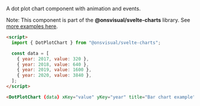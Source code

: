 A dot plot chart component with animation and events.

Note: This component is part of the **@onsvisual/svelte-charts** library. See [more examples here](https://onsvisual.github.io/svelte-charts/).

<!-- prettier-ignore -->
```html
<script>
  import { DotPlotChart } from "@onsvisual/svelte-charts";

  const data = [
    { year: 2017, value: 320 },
    { year: 2018, value: 640 },
    { year: 2019, value: 1600 },
    { year: 2020, value: 3840 },
  ];
</script>

<DotPlotChart {data} xKey="value" yKey="year" title="Bar chart example" footer="Source: ONS." />
```
